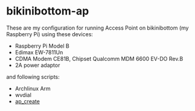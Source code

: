 bikinibottom-ap
===============

These are my configuration for running Access Point on bikinibottom (my Raspberry Pi) using these devices:

- Raspberry Pi Model B
- Edimax EW-7811Un
- CDMA Modem CE81B, Chipset Qualcomm MDM 6600 EV-DO Rev.B
- 2A power adaptor

and following scripts:

- Archlinux Arm
- wvdial
- [ap_create](https://github.com/oblique/create_ap)

